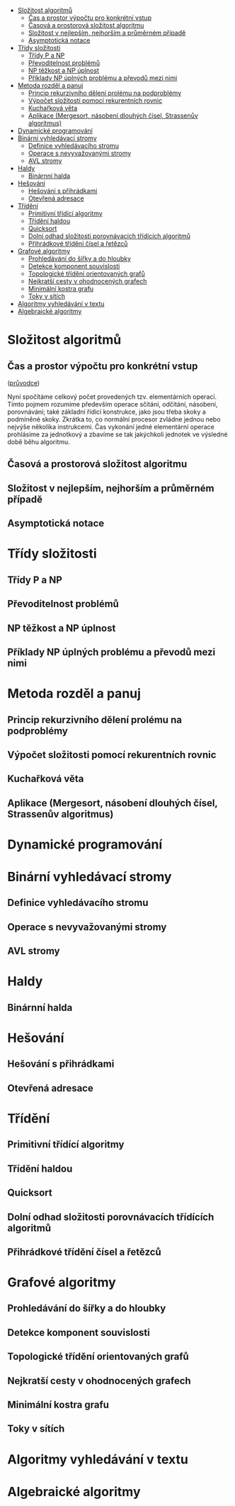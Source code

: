 - [Složitost algoritmů](#složitost-algoritmů)
  - [Čas a prostor výpočtu pro konkrétní vstup](#čas-a-prostor-výpočtu-pro-konkrétní-vstup)
  - [Časová a prostorová složitost algoritmu](#časová-a-prostorová-složitost-algoritmu)
  - [Složitost v nejlepším, nejhorším a průměrném případě](#složitost-v-nejlepším-nejhorším-a-průměrném-případě)
  - [Asymptotická notace](#asymptotická-notace)
- [Třídy složitosti](#třídy-složitosti)
  - [Třídy P a NP](#třídy-p-a-np)
  - [Převoditelnost problémů](#převoditelnost-problémů)
  - [NP těžkost a NP úplnost](#np-těžkost-a-np-úplnost)
  - [Příklady NP úplných problému a převodů mezi nimi](#příklady-np-úplných-problému-a-převodů-mezi-nimi)
- [Metoda rozděl a panuj](#metoda-rozděl-a-panuj)
  - [Princip rekurzivního dělení prolému na podproblémy](#princip-rekurzivního-dělení-prolému-na-podproblémy)
  - [Výpočet složitosti pomocí rekurentních rovnic](#výpočet-složitosti-pomocí-rekurentních-rovnic)
  - [Kuchařková věta](#kuchařková-věta)
  - [Aplikace (Mergesort, násobení dlouhých čísel, Strassenův algoritmus)](#aplikace-mergesort-násobení-dlouhých-čísel-strassenův-algoritmus)
- [Dynamické programování](#dynamické-programování)
- [Binární vyhledávací stromy](#binární-vyhledávací-stromy)
  - [Definice vyhledávacího stromu](#definice-vyhledávacího-stromu)
  - [Operace s nevyvažovanými stromy](#operace-s-nevyvažovanými-stromy)
  - [AVL stromy](#avl-stromy)
- [Haldy](#haldy)
  - [Binárnní halda](#binárnní-halda)
- [Hešování](#hešování)
  - [Hešování s přihrádkami](#hešování-s-přihrádkami)
  - [Otevřená adresace](#otevřená-adresace)
- [Třídění](#třídění)
  - [Primitivní třídící algoritmy](#primitivní-třídící-algoritmy)
  - [Třídění haldou](#třídění-haldou)
  - [Quicksort](#quicksort)
  - [Dolní odhad složitosti porovnávacích třídících algoritmů](#dolní-odhad-složitosti-porovnávacích-třídících-algoritmů)
  - [Přihrádkové třídění čísel a řetězců](#přihrádkové-třídění-čísel-a-řetězců)
- [Grafové algoritmy](#grafové-algoritmy)
  - [Prohledávání do šířky a do hloubky](#prohledávání-do-šířky-a-do-hloubky)
  - [Detekce komponent souvislosti](#detekce-komponent-souvislosti)
  - [Topologické třídění orientovaných grafů](#topologické-třídění-orientovaných-grafů)
  - [Nejkratší cesty v ohodnocených grafech](#nejkratší-cesty-v-ohodnocených-grafech)
  - [Minimální kostra grafu](#minimální-kostra-grafu)
  - [Toky v sítích](#toky-v-sítích)
- [Algoritmy vyhledávání v textu](#algoritmy-vyhledávání-v-textu)
- [Algebraické algoritmy](#algebraické-algoritmy)

# Složitost algoritmů

## Čas a prostor výpočtu pro konkrétní vstup

([průvodce](http://pruvodce.ucw.cz/static/pruvodce.pdf#page=42))

Nyní spočítáme celkový počet provedených tzv. elementárních operací. Tímto pojmem
rozumíme především operace sčítání, odčítání, násobení, porovnávání; také základní řídicí
konstrukce, jako jsou třeba skoky a podmíněné skoky. Zkrátka to, co normální procesor
zvládne jednou nebo nejvýše několika instrukcemi.
Čas vykonání jedné elementární operace prohlásíme za jednotkový a zbavíme se tak jakýchkoli jednotek ve výsledné době běhu algoritmu.

## Časová a prostorová složitost algoritmu

## Složitost v nejlepším, nejhorším a průměrném případě

## Asymptotická notace

# Třídy složitosti

## Třídy P a NP

## Převoditelnost problémů

## NP těžkost a NP úplnost

## Příklady NP úplných problému a převodů mezi nimi

# Metoda rozděl a panuj

## Princip rekurzivního dělení prolému na podproblémy

## Výpočet složitosti pomocí rekurentních rovnic

## Kuchařková věta

## Aplikace (Mergesort, násobení dlouhých čísel, Strassenův algoritmus)

# Dynamické programování

# Binární vyhledávací stromy

## Definice vyhledávacího stromu

## Operace s nevyvažovanými stromy

## AVL stromy

# Haldy

## Binárnní halda

# Hešování

## Hešování s přihrádkami

## Otevřená adresace

# Třídění

## Primitivní třídící algoritmy

## Třídění haldou

## Quicksort

## Dolní odhad složitosti porovnávacích třídících algoritmů

## Přihrádkové třídění čísel a řetězců

# Grafové algoritmy

## Prohledávání do šířky a do hloubky

## Detekce komponent souvislosti

## Topologické třídění orientovaných grafů

## Nejkratší cesty v ohodnocených grafech

## Minimální kostra grafu

## Toky v sítích

# Algoritmy vyhledávání v textu

# Algebraické algoritmy
